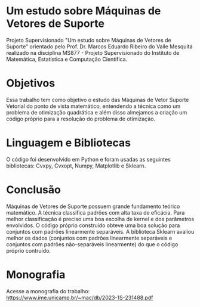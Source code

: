 # Um estudo sobre Máquinas de Vetores de Suporte
Projeto Supervisionado "Um estudo sobre Máquinas de Vetores de Suporte" orientado pelo Prof. Dr. Marcos Eduardo Ribeiro do Valle Mesquita realizado na disciplina MS877 - Projeto Supervisionado do Instituto de Matemática, Estatística e Computação Científica.

# Objetivos
Essa trabalho tem como objetivo o estudo das Máquinas de Vetor Suporte Vetorial do ponto de vista matemático, entendendo a técnica como um problema de otimização quadrática e além disso almejamos a criação um código próprio para a resolução do problema de otimização. 

# Linguagem e Bibliotecas
O código foi desenvolvido em Python e foram usadas as seguintes bibliotecas: Cvxpy, Cvxopt, Numpy, Matplotlib e Sklearn.

# Conclusão
Máquinas de Vetores de Suporte possuem grande fundamento teórico matemático. A técnica classifica padrões com alta taxa de eficácia. Para melhor classificação é preciso uma boa escolha de kernel e dos parâmetros envolvidos. O código próprio construído obteve uma boa solução para conjuntos com padrões linearmente separáveis. A biblioteca Sklearn avaliou melhor os dados (conjuntos com padrões linearmente separáveis e conjuntos com padrões não-separáveis linearmente) do que o código próprio contruído.

# Monografia
Acesse a monografia do trabalho: https://www.ime.unicamp.br/~mac/db/2023-1S-231488.pdf
